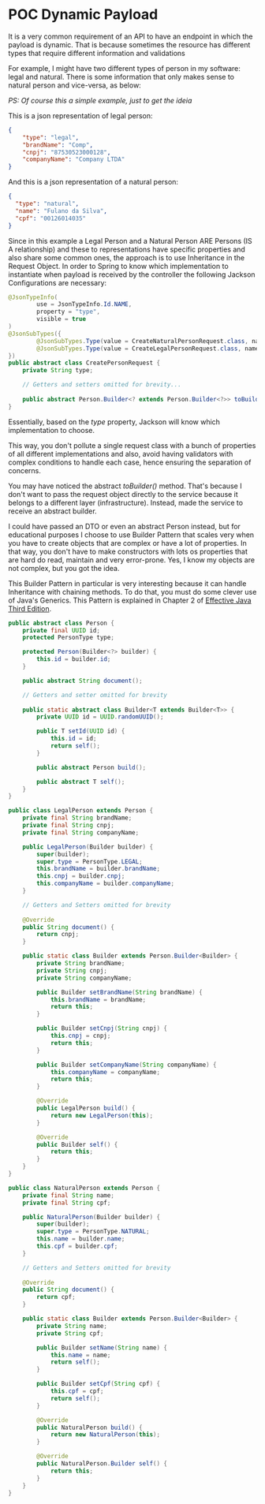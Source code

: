 # POC Dynamic Payload

It is a very common requirement of an API to have an endpoint in which the payload is dynamic.
That is because sometimes the resource has different types that require different information and validations

For example, I might have two different types of person in my software: legal and natural. There is some information 
that only makes sense to natural person and vice-versa, as below:

*PS: Of course this a simple example, just to get the ideia* 

This is a json representation of legal person:
```json
{
    "type": "legal",
    "brandName": "Comp",
    "cnpj": "87530523000128",
    "companyName": "Company LTDA"
}
```

And this is a json representation of a natural person:
```json
{
  "type": "natural",
  "name": "Fulano da Silva",
  "cpf": "00126014035"
}
```

Since in this example a Legal Person and a Natural Person ARE Persons (IS A relationship) 
and these to representations have specific properties and also share some common ones, the
approach is to use Inheritance in the Request Object. In order to Spring to know which implementation
to instantiate when payload is received by the controller the following Jackson Configurations are necessary:

```java
@JsonTypeInfo(
        use = JsonTypeInfo.Id.NAME,
        property = "type",
        visible = true
)
@JsonSubTypes({
        @JsonSubTypes.Type(value = CreateNaturalPersonRequest.class, name = "natural"),
        @JsonSubTypes.Type(value = CreateLegalPersonRequest.class, name = "legal")
})
public abstract class CreatePersonRequest {
    private String type;

    // Getters and setters omitted for brevity...
    
    public abstract Person.Builder<? extends Person.Builder<?>> toBuilder();
}
```

Essentially, based on the *type* property, Jackson will know which implementation to choose.

This way, you don't pollute a single request class with a bunch of properties of all different implementations
and also, avoid having validators with complex conditions to handle each case, hence ensuring the separation
of concerns.

You may have noticed the abstract *toBuilder()* method. That's because I don't want to pass the request
object directly to the service because it belongs to a different layer (infrastructure). 
Instead, made the service to receive an abstract builder. 

I could have passed an DTO or even an abstract Person instead, but for educational purposes I choose to
use Builder Pattern that scales very when you have to create objects that are complex or have a lot of properties.
In that way, you don't have to make constructors with lots os properties that are hard do read, maintain and very
error-prone. Yes, I know my objects are not complex, but you got the idea.

This Builder Pattern in particular is very interesting because it can handle Inheritance with chaining methods.
To do that, you must do some clever use of Java's Generics. This Pattern is explained in Chapter 2 of 
[Effective Java Third Edition](https://a.co/d/9TF63Tf).

```java
public abstract class Person {
    private final UUID id;
    protected PersonType type;

    protected Person(Builder<?> builder) {
        this.id = builder.id;
    }

    public abstract String document();

    // Getters and setter omitted for brevity
    
    public static abstract class Builder<T extends Builder<T>> {
        private UUID id = UUID.randomUUID();

        public T setId(UUID id) {
            this.id = id;
            return self();
        }

        public abstract Person build();

        public abstract T self();
    }
}
```

```java
public class LegalPerson extends Person {
    private final String brandName;
    private final String cnpj;
    private final String companyName;

    public LegalPerson(Builder builder) {
        super(builder);
        super.type = PersonType.LEGAL;
        this.brandName = builder.brandName;
        this.cnpj = builder.cnpj;
        this.companyName = builder.companyName;
    }

    // Getters and Setters omitted for brevity
    
    @Override
    public String document() {
        return cnpj;
    }

    public static class Builder extends Person.Builder<Builder> {
        private String brandName;
        private String cnpj;
        private String companyName;

        public Builder setBrandName(String brandName) {
            this.brandName = brandName;
            return this;
        }

        public Builder setCnpj(String cnpj) {
            this.cnpj = cnpj;
            return this;
        }

        public Builder setCompanyName(String companyName) {
            this.companyName = companyName;
            return this;
        }

        @Override
        public LegalPerson build() {
            return new LegalPerson(this);
        }

        @Override
        public Builder self() {
            return this;
        }
    }
}
```

```java
public class NaturalPerson extends Person {
    private final String name;
    private final String cpf;

    public NaturalPerson(Builder builder) {
        super(builder);
        super.type = PersonType.NATURAL;
        this.name = builder.name;
        this.cpf = builder.cpf;
    }

    // Getters and Setters omitted for brevity
    
    @Override
    public String document() {
        return cpf;
    }

    public static class Builder extends Person.Builder<Builder> {
        private String name;
        private String cpf;

        public Builder setName(String name) {
            this.name = name;
            return self();
        }

        public Builder setCpf(String cpf) {
            this.cpf = cpf;
            return self();
        }

        @Override
        public NaturalPerson build() {
            return new NaturalPerson(this);
        }

        @Override
        public NaturalPerson.Builder self() {
            return this;
        }
    }
}
```